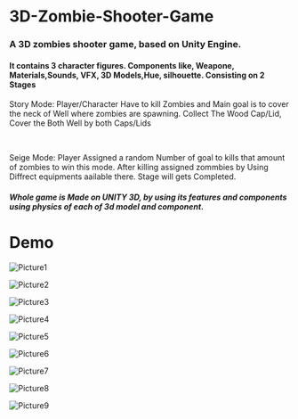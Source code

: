 # 3D-Zombie-Shooter-Game
<h3>A 3D zombies shooter game, based on Unity Engine.</h3>
<h4> It contains 3 character figures. Components like, Weapone, Materials,Sounds, VFX, 3D Models,Hue, silhouette. Consisting on 2 Stages</h4>
<p>Story Mode: Player/Character Have to kill Zombies and Main goal is to cover the neck of Well where zombies are spawning.
Collect The Wood Cap/Lid, Cover the Both Well by both Caps/Lids</p>
<br>
<p>Seige Mode: Player Assigned a random Number of goal to kills that amount of zombies to win this mode. After killing assigned zommbies by Using Diffrect equipments aailable there. Stage will gets Completed.</p>


<h5><i> Whole game is Made on UNITY 3D, by using its features and components using physics of each of 3d model and component.</i></h5>


# Demo

![Picture1](https://github.com/HassanRasool1/3D-Zombie-Shooter-Game/assets/109318661/941c5fb1-785c-4db7-b9b0-6eebbb1733e6)

![Picture2](https://github.com/HassanRasool1/3D-Zombie-Shooter-Game/assets/109318661/69a387ac-fb49-4a1c-a04e-64adc2e9aa26)

![Picture3](https://github.com/HassanRasool1/3D-Zombie-Shooter-Game/assets/109318661/c7e32826-80b5-4bb2-bf97-abbae0c7860d)

![Picture4](https://github.com/HassanRasool1/3D-Zombie-Shooter-Game/assets/109318661/35a587ac-717b-45bd-9ce6-297722056c06)

![Picture5](https://github.com/HassanRasool1/3D-Zombie-Shooter-Game/assets/109318661/db60ddb9-b1d3-4087-9a70-47648b983692)

![Picture6](https://github.com/HassanRasool1/3D-Zombie-Shooter-Game/assets/109318661/58791629-e356-4263-8826-8cce3a52e538)

![Picture7](https://github.com/HassanRasool1/3D-Zombie-Shooter-Game/assets/109318661/62e0f2fa-6fc3-4035-b234-447a2c1e3121)

![Picture8](https://github.com/HassanRasool1/3D-Zombie-Shooter-Game/assets/109318661/3c3517cd-e868-4d12-8b81-425cc845d203)

![Picture9](https://github.com/HassanRasool1/3D-Zombie-Shooter-Game/assets/109318661/1fcebcf4-3b23-4ab2-b943-663bd2cca083)






